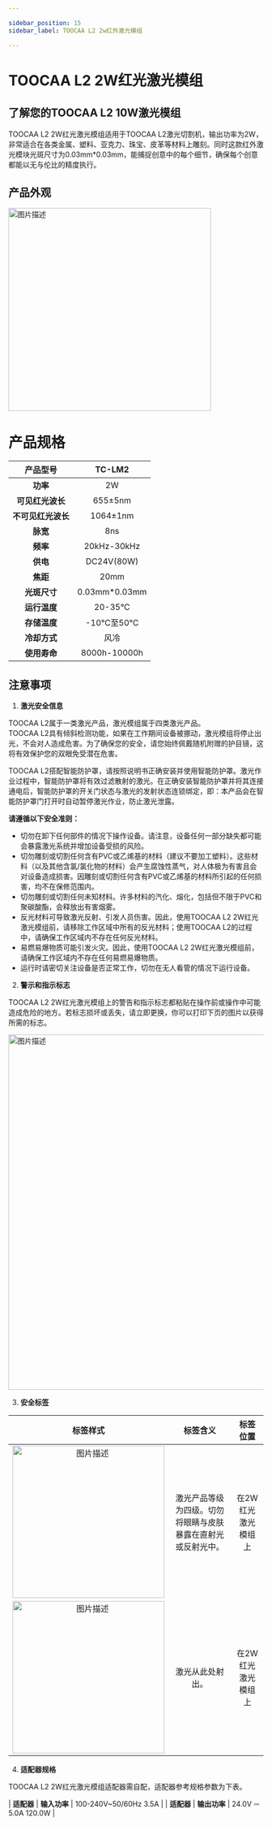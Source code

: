 ```yaml
---

sidebar_position: 15
sidebar_label: TOOCAA L2 2w红外激光模组

---
```

# TOOCAA L2 2W红光激光模组
## 了解您的TOOCAA L2 10W激光模组

TOOCAA L2 2W红光激光模组适用于TOOCAA L2激光切割机，输出功率为2W，非常适合在各类金属、塑料、亚克力、珠宝、皮革等材料上雕刻。同时这款红外激光模块光斑尺寸为0.03mm*0.03mm，能捕捉创意中的每个细节，确保每个创意都能以无与伦比的精度执行。

## 产品外观
<img src="http://wiki-toocaa.oss-cn-hongkong.aliyuncs.com/2w.jpg" alt="图片描述" width="400" /> 

# 产品规格
| **产品型号** | TC-LM2 |
| :---: | :---: |
| **功率** | 2W |
| **可见红光波长** | 655±5nm |
| **不可见红光波长** | 1064±1nm |
| **脉宽** | 8ns |
| **频率** | 20kHz-30kHz |
| **供电** | DC24V(80W) |
| **焦距** | 20mm |
| **光斑尺寸** | 0.03mm*0.03mm |
| **运行温度** | 20-35°C |
| **存储温度** | -10℃至50℃ |
| **冷却方式** | 风冷 |
| **使用寿命** | 8000h-10000h |

## 注意事项

1. **激光安全信息**

TOOCAA L2属于一类激光产品，激光模组属于四类激光产品。  
TOOCAA L2具有倾斜检测功能，如果在工作期间设备被挪动，激光模组将停止出光，不会对人造成危害。为了确保您的安全，请您始终佩戴随机附赠的护目镜，这将有效保护您的双眼免受潜在危害。

TOOCAA L2搭配智能防护罩，请按照说明书正确安装并使用智能防护罩。激光作业过程中，智能防护罩将有效过滤散射的激光。在正确安装智能防护罩并将其连接通电后，智能防护罩的开关门状态与激光的发射状态连锁绑定，即：本产品会在智能防护罩门打开时自动暂停激光作业，防止激光泄露。

**请遵循以下安全准则：**

+ 切勿在卸下任何部件的情况下操作设备。请注意，设备任何一部分缺失都可能会暴露激光系统并增加设备受损的风险。
+ 切勿雕刻或切割任何含有PVC或乙烯基的材料（建议不要加工塑料）。这些材料（以及其他含氯/氯化物的材料）会产生腐蚀性蒸气，对人体极为有害且会对设备造成损害。因雕刻或切割任何含有PVC或乙烯基的材料所引起的任何损害，均不在保修范围内。
+ 切勿雕刻或切割任何未知材料。许多材料的汽化、熔化，包括但不限于PVC和聚碳酸酯，会释放出有害烟雾。
+ 反光材料可导致激光反射、引发人员伤害。因此，使用TOOCAA L2 2W红光激光模组前，请移除工作区域中所有的反光材料；使用TOOCAA L2的过程中，请确保工作区域内不存在任何反光材料。
+ 易燃易爆物质可能引发火灾。因此，使用TOOCAA L2 2W红光激光模组前，请确保工作区域内不存在任何易燃易爆物质。
+ 运行时请密切关注设备是否正常工作，切勿在无人看管的情况下运行设备。

2. **警示和指示标志**

TOOCAA L2 2W红光激光模组上的警告和指示标志都粘贴在操作前或操作中可能造成危险的地方。若标志损坏或丢失，请立即更换，你可以打印下页的图片以获得所需的标志。

<img src="http://wiki-toocaa.oss-cn-hongkong.aliyuncs.com/2w%E6%8C%87%E7%A4%BA.jpg" alt="图片描述" width="700" />

3. **安全标签**

| **标签样式** | **标签含义** | **标签位置** |
| :---: | :---: | :---: |
| <img src="http://wiki-toocaa.oss-cn-hongkong.aliyuncs.com/%E5%AE%89%E5%85%A8%E7%AC%AC%E4%B8%80/2w.png" alt="图片描述" width="300" />  | 激光产品等级为四级。切勿将眼睛与皮肤暴露在直射光或反射光中。 | 在2W红光激光模组上 |
| <img src="http://wiki-toocaa.oss-cn-hongkong.aliyuncs.com/%E5%AE%89%E5%85%A8%E7%AC%AC%E4%B8%80/biu.png" alt="图片描述" width="300" />  | 激光从此处射出。 | 在2W红光激光模组上 |

4. **适配器规格**

TOOCAA L2 2W红光激光模组适配器需自配，适配器参考规格参数为下表。

| **适配器** | **输入功率** | 100-240V~50/60Hz 3.5A |
| **适配器** | **输出功率** | 24.0V ⎓ 5.0A 120.0W |
